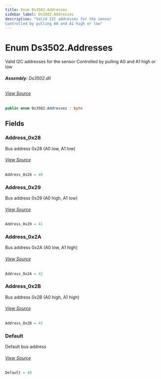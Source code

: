 ```yaml
---
title: Enum Ds3502.Addresses
sidebar_label: Ds3502.Addresses
description: "Valid I2C addresses for the sensor
Controlled by pulling A0 and A1 high or low"
---
```

# Enum Ds3502.Addresses
Valid I2C addresses for the sensor
Controlled by pulling A0 and A1 high or low

###### **Assembly**: Ds3502.dll
###### [View Source](https://github.com/WildernessLabs/Meadow.Foundation.git/blob/develop/Source/Meadow.Foundation.Peripherals/ICs.DigiPots.Ds3502/Driver/Ds3502.Enums.cs#L9)
```csharp title="Declaration"
public enum Ds3502.Addresses : byte
```
## Fields
### Address_0x28
Bus address 0x28 (A0 low, A1 low)
###### [View Source](https://github.com/WildernessLabs/Meadow.Foundation.git/blob/develop/Source/Meadow.Foundation.Peripherals/ICs.DigiPots.Ds3502/Driver/Ds3502.Enums.cs#L14)
```csharp title="Declaration"
Address_0x28 = 40
```
### Address_0x29
Bus address 0x29 (A0 high, A1 low)
###### [View Source](https://github.com/WildernessLabs/Meadow.Foundation.git/blob/develop/Source/Meadow.Foundation.Peripherals/ICs.DigiPots.Ds3502/Driver/Ds3502.Enums.cs#L18)
```csharp title="Declaration"
Address_0x29 = 41
```
### Address_0x2A
Bus address 0x2A (A0 low, A1 high)
###### [View Source](https://github.com/WildernessLabs/Meadow.Foundation.git/blob/develop/Source/Meadow.Foundation.Peripherals/ICs.DigiPots.Ds3502/Driver/Ds3502.Enums.cs#L22)
```csharp title="Declaration"
Address_0x2A = 42
```
### Address_0x2B
Bus address 0x2B (A0 high, A1 high)
###### [View Source](https://github.com/WildernessLabs/Meadow.Foundation.git/blob/develop/Source/Meadow.Foundation.Peripherals/ICs.DigiPots.Ds3502/Driver/Ds3502.Enums.cs#L26)
```csharp title="Declaration"
Address_0x2B = 43
```
### Default
Default bus address
###### [View Source](https://github.com/WildernessLabs/Meadow.Foundation.git/blob/develop/Source/Meadow.Foundation.Peripherals/ICs.DigiPots.Ds3502/Driver/Ds3502.Enums.cs#L30)
```csharp title="Declaration"
Default = 40
```
